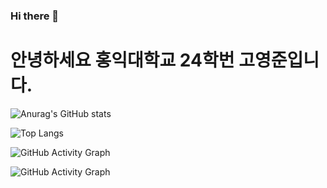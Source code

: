 ### Hi there 👋
# 안녕하세요 홍익대학교 24학번 고영준입니다.

![Anurag's GitHub stats](https://github-readme-stats.vercel.app/api?username=dori-04&show_icons=true&theme=radical)

![Top Langs](https://github-readme-stats.vercel.app/api/top-langs/?username=dori-04&layout=compact&theme=radical)

![GitHub Activity Graph](https://github-readme-activity-graph.cyclic.app/graph?username=dori-04&theme=dracula)

![GitHub Activity Graph](https://github-readme-activity-graph.vercel.app/graph?username=dori-04&theme=react-dark)



<!--
**dori-04/dori-04** is a ✨ _special_ ✨ repository because its `README.md` (this file) appears on your GitHub profile.

Here are some ideas to get you started:

- 🔭 I’m currently working on ...
- 🌱 I’m currently learning ...
- 👯 I’m looking to collaborate on ...
- 🤔 I’m looking for help with ...
- 💬 Ask me about ...
- 📫 How to reach me: ...
- 😄 Pronouns: ...
- ⚡ Fun fact: ...
-->
